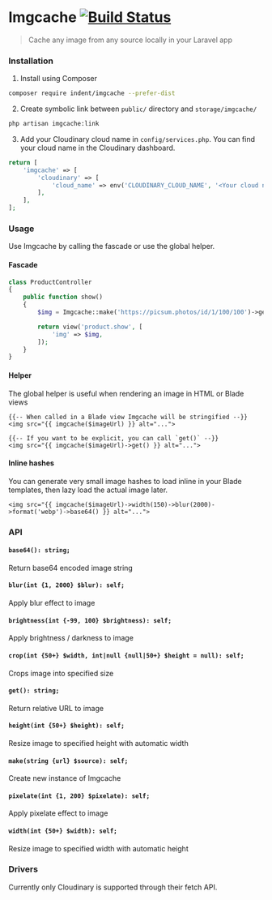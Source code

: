 # Imgcache [![Build Status](https://app.travis-ci.com/s360digital/imgcache.svg?branch=master)](https://app.travis-ci.com/s360digital/imgcache)

> Cache any image from any source locally in your Laravel app

### Installation
1) Install using Composer
```bash
composer require indent/imgcache --prefer-dist
```

2) Create symbolic link between `public/` directory and `storage/imgcache/`
```bash
php artisan imgcache:link
```

3) Add your Cloudinary cloud name in `config/services.php`. You can find your cloud name in the Cloudinary dashboard.
```php
return [
    'imgcache' => [
        'cloudinary' => [
            'cloud_name' => env('CLOUDINARY_CLOUD_NAME', '<Your cloud name>'),
        ],
    ],
];
```

### Usage
Use Imgcache by calling the fascade or use the global helper.

#### Fascade
```php
class ProductController
{
    public function show()
    {
        $img = Imgcache::make('https://picsum.photos/id/1/100/100')->get();

        return view('product.show', [
            'img' => $img,
        ]);
    }
}
```

#### Helper
The global helper is useful when rendering an image in HTML or Blade views
```blade
{{-- When called in a Blade view Imgcache will be stringified --}}
<img src="{{ imgcache($imageUrl) }} alt="...">

{{-- If you want to be explicit, you can call `get()` --}}
<img src="{{ imgcache($imageUrl)->get() }} alt="...">
```

#### Inline hashes
You can generate very small image hashes to load inline in your Blade templates, then lazy load the actual image later.
```blade
<img src="{{ imgcache($imageUrl)->width(150)->blur(2000)->format('webp')->base64() }} alt="...">
```

### API

#### `base64(): string;`
Return base64 encoded image string

#### `blur(int {1, 2000} $blur): self;`
Apply blur effect to image

#### `brightness(int {-99, 100} $brightness): self;`
Apply brightness / darkness to image

#### `crop(int {50+} $width, int|null {null|50+} $height = null): self;`
Crops image into specified size

#### `get(): string;`
Return relative URL to image

#### `height(int {50+} $height): self;`
Resize image to specified height with automatic width

#### `make(string {url} $source): self;`
Create new instance of Imgcache

#### `pixelate(int {1, 200} $pixelate): self;`
Apply pixelate effect to image

#### `width(int {50+} $width): self;`
Resize image to specified width with automatic height

### Drivers
Currently only Cloudinary is supported through their fetch API.
